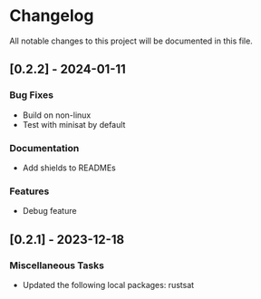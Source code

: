 # Changelog

All notable changes to this project will be documented in this file.

## [0.2.2] - 2024-01-11

### Bug Fixes

- Build on non-linux
- Test with minisat by default

### Documentation

- Add shields to READMEs

### Features

- Debug feature

<!-- generated by git-cliff -->
## [0.2.1] - 2023-12-18

### Miscellaneous Tasks

- Updated the following local packages: rustsat

<!-- generated by git-cliff -->

